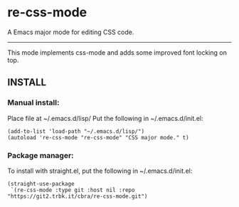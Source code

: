 # re-css-mode

A Emacs major mode for editing CSS code.

---

This mode implements css-mode and adds some improved font locking on top.


## INSTALL

### Manual install:

Place file at ~/.emacs.d/lisp/
Put the following in ~/.emacs.d/init.el:

``` elisp
(add-to-list 'load-path "~/.emacs.d/lisp/")
(autoload 're-css-mode "re-css-mode" "CSS major mode." t)
```

### Package manager:
To install with straight.el, put the following in ~/.emacs.d/init.el:

``` elisp
(straight-use-package
 `(re-css-mode :type git :host nil :repo "https://git2.trbk.it/cbra/re-css-mode.git")
```
